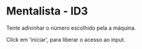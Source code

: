 # Mentalista - ID3

Tente adivinhar o número escolhido pela a máquina.

Click em 'iniciar', para liberar o acesso ao input.
